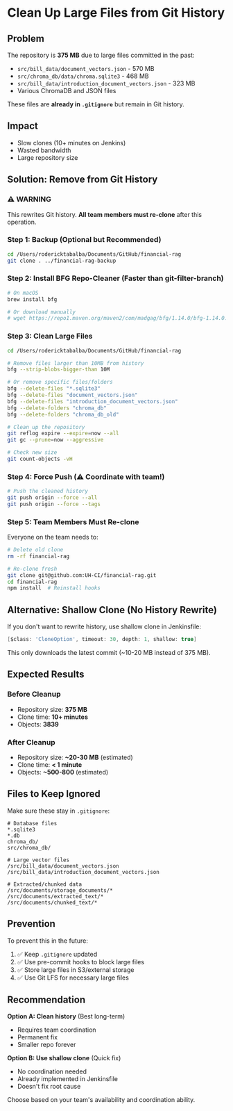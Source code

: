 # Clean Up Large Files from Git History

## Problem
The repository is **375 MB** due to large files committed in the past:
- `src/bill_data/document_vectors.json` - 570 MB
- `src/chroma_db/data/chroma.sqlite3` - 468 MB  
- `src/bill_data/introduction_document_vectors.json` - 323 MB
- Various ChromaDB and JSON files

These files are **already in `.gitignore`** but remain in Git history.

## Impact
- Slow clones (10+ minutes on Jenkins)
- Wasted bandwidth
- Large repository size

## Solution: Remove from Git History

### ⚠️ WARNING
This rewrites Git history. **All team members must re-clone** after this operation.

### Step 1: Backup (Optional but Recommended)
```bash
cd /Users/rodericktabalba/Documents/GitHub/financial-rag
git clone . ../financial-rag-backup
```

### Step 2: Install BFG Repo-Cleaner (Faster than git-filter-branch)
```bash
# On macOS
brew install bfg

# Or download manually
# wget https://repo1.maven.org/maven2/com/madgag/bfg/1.14.0/bfg-1.14.0.jar
```

### Step 3: Clean Large Files
```bash
cd /Users/rodericktabalba/Documents/GitHub/financial-rag

# Remove files larger than 10MB from history
bfg --strip-blobs-bigger-than 10M

# Or remove specific files/folders
bfg --delete-files "*.sqlite3"
bfg --delete-files "document_vectors.json"
bfg --delete-files "introduction_document_vectors.json"
bfg --delete-folders "chroma_db"
bfg --delete-folders "chroma_db_old"

# Clean up the repository
git reflog expire --expire=now --all
git gc --prune=now --aggressive

# Check new size
git count-objects -vH
```

### Step 4: Force Push (⚠️ Coordinate with team!)
```bash
# Push the cleaned history
git push origin --force --all
git push origin --force --tags
```

### Step 5: Team Members Must Re-clone
Everyone on the team needs to:
```bash
# Delete old clone
rm -rf financial-rag

# Re-clone fresh
git clone git@github.com:UH-CI/financial-rag.git
cd financial-rag
npm install  # Reinstall hooks
```

## Alternative: Shallow Clone (No History Rewrite)

If you don't want to rewrite history, use shallow clone in Jenkinsfile:
```groovy
[$class: 'CloneOption', timeout: 30, depth: 1, shallow: true]
```

This only downloads the latest commit (~10-20 MB instead of 375 MB).

## Expected Results

### Before Cleanup
- Repository size: **375 MB**
- Clone time: **10+ minutes**
- Objects: **3839**

### After Cleanup
- Repository size: **~20-30 MB** (estimated)
- Clone time: **< 1 minute**
- Objects: **~500-800** (estimated)

## Files to Keep Ignored

Make sure these stay in `.gitignore`:
```
# Database files
*.sqlite3
*.db
chroma_db/
src/chroma_db/

# Large vector files
/src/bill_data/document_vectors.json
/src/bill_data/introduction_document_vectors.json

# Extracted/chunked data
/src/documents/storage_documents/*
/src/documents/extracted_text/*
/src/documents/chunked_text/*
```

## Prevention

To prevent this in the future:
1. ✅ Keep `.gitignore` updated
2. ✅ Use pre-commit hooks to block large files
3. ✅ Store large files in S3/external storage
4. ✅ Use Git LFS for necessary large files

## Recommendation

**Option A: Clean history** (Best long-term)
- Requires team coordination
- Permanent fix
- Smaller repo forever

**Option B: Use shallow clone** (Quick fix)
- No coordination needed
- Already implemented in Jenkinsfile
- Doesn't fix root cause

Choose based on your team's availability and coordination ability.
